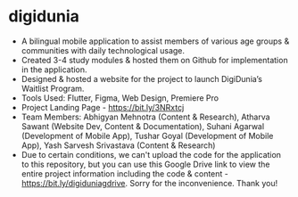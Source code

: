 # digidunia
- A bilingual mobile application to assist members of various age groups &amp; communities with daily technological usage.
- Created 3-4 study modules & hosted them on Github for implementation in the application.
- Designed & hosted a website for the project to launch DigiDunia’s Waitlist Program.
- Tools Used: Flutter, Figma, Web Design, Premiere Pro
- Project Landing Page - https://bit.ly/3NRxtcj
- Team Members: Abhigyan Mehnotra (Content & Research), Atharva Sawant (Website Dev, Content & Documentation), Suhani Agarwal (Development of Mobile App), Tushar Goyal (Development of Mobile App), Yash Sarvesh Srivastava (Content & Research)
- Due to certain conditions, we can't upload the code for the application to this repository, but you can use this Google Drive link to view the entire project information including the code & content - https://bit.ly/digiduniagdrive. Sorry for the inconvenience. Thank you!
